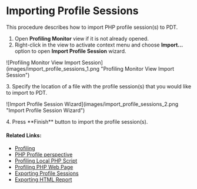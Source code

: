 # Importing Profile Sessions

<!--context:importing_profile_sessions-->

This procedure describes how to import PHP profile session(s) to PDT.

1. Open **Profiling Monitor** view if it is not already opened.
2. Right-click in the view to activate context menu and choose **Import...** option to open **Import Profile Session** wizard.
<p>![Profiling Monitor View Import Session](images/import_profile_sessions_1.png "Profiling Monitor View Import Session")</p>
3. Specify the location of a file with the profile session(s) that you would like to import to PDT.
<p>![Import Profile Session Wizard](images/import_profile_sessions_2.png "Import Profile Session Wizard")</p>
4. Press **Finish** button to import the profile session(s).

<!--links-start-->

#### Related Links:

 * [Profiling](../../016-concepts/200-profiling_concept.md)
 * [PHP Profile perspective](../../032-reference/008-php_perspectives_and_views/032-php_profile_perspective/000-index.md)
 * [Profiling Local PHP Script](008-profiling_local_php_script.md)
 * [Profiling PHP Web Page](016-profiling_php_web_page.md)
 * [Exporting Profile Sessions](032-exporting_profile_sessions.md)
 * [Exporting HTML Report](048-exporting_html_report.md)

<!--links-end-->
